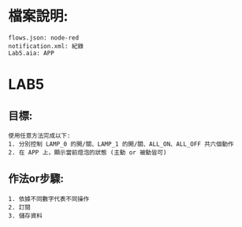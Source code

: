 # 檔案說明:
    flows.json: node-red
    notification.xml: 紀錄
    Lab5.aia: APP

# LAB5
## 目標:
    使用任意方法完成以下:
    1. 分別控制 LAMP_0 的開/關、LAMP_1 的開/關、ALL_ON、ALL_OFF 共六個動作
    2. 在 APP 上，顯示當前燈泡的狀態 (主動 or 被動皆可)

## 作法or步驟:
    1. 依據不同數字代表不同操作
    2. 訂閱
    3. 儲存資料